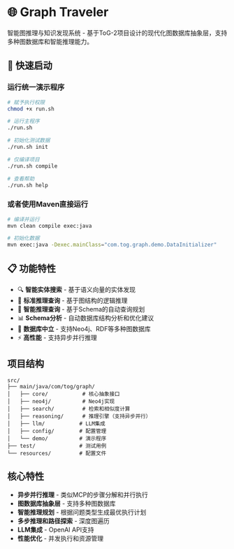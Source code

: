 # 🌐 Graph Traveler

智能图推理与知识发现系统 - 基于ToG-2项目设计的现代化图数据库抽象层，支持多种图数据库和智能推理能力。

## 🚀 快速启动

### 运行统一演示程序

```bash
# 赋予执行权限
chmod +x run.sh

# 运行主程序
./run.sh

# 初始化测试数据
./run.sh init

# 仅编译项目
./run.sh compile

# 查看帮助
./run.sh help
```

### 或者使用Maven直接运行

```bash
# 编译并运行
mvn clean compile exec:java

# 初始化数据
mvn exec:java -Dexec.mainClass="com.tog.graph.demo.DataInitializer"
```

## 📋 功能特性

- 🔍 **智能实体搜索** - 基于语义向量的实体发现
- 🤔 **标准推理查询** - 基于图结构的逻辑推理
- 🧠 **智能推理查询** - 基于Schema的自动查询规划
- 📊 **Schema分析** - 自动数据库结构分析和优化建议
- 🔧 **数据库中立** - 支持Neo4j、RDF等多种图数据库
- ⚡ **高性能** - 支持异步并行推理

## 项目结构

```
src/
├── main/java/com/tog/graph/
│   ├── core/           # 核心抽象接口
│   ├── neo4j/          # Neo4j实现
│   ├── search/         # 检索和相似度计算
│   ├── reasoning/      # 推理引擎（支持异步并行）
│   ├── llm/           # LLM集成
│   ├── config/        # 配置管理
│   └── demo/          # 演示程序
├── test/              # 测试用例
└── resources/         # 配置文件
```

## 核心特性

- **异步并行推理** - 类似MCP的步骤分解和并行执行
- **图数据库抽象层** - 支持多种图数据库
- **智能推理规划** - 根据问题类型生成最优执行计划
- **多步推理和路径探索** - 深度图遍历
- **LLM集成** - OpenAI API支持
- **性能优化** - 并发执行和资源管理